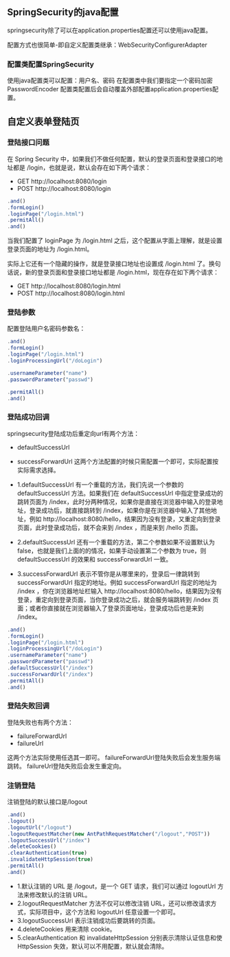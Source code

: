 ## SpringSecurity的java配置

springsecurity除了可以在application.properties配置还可以使用java配置。

配置方式也很简单-即自定义配置类继承：WebSecurityConfigurerAdapter

### 配置类配置SpringSecurity
使用java配置类可以配置：用户名、密码
在配置类中我们要指定一个密码加密PasswordEncoder
配置类配置后会自动覆盖外部配置application.properties配置。


## 自定义表单登陆页

### 登陆接口问题
在 Spring Security 中，如果我们不做任何配置，默认的登录页面和登录接口的地址都是 /login，也就是说，默认会存在如下两个请求：

- GET http://localhost:8080/login
- POST http://localhost:8080/login

```js
.and()
.formLogin()
.loginPage("/login.html")
.permitAll()
.and()
```
当我们配置了 loginPage 为 /login.html 之后，这个配置从字面上理解，就是设置登录页面的地址为 /login.html。

实际上它还有一个隐藏的操作，就是登录接口地址也设置成 /login.html 了。换句话说，新的登录页面和登录接口地址都是 /login.html，现在存在如下两个请求：

- GET http://localhost:8080/login.html
- POST http://localhost:8080/login.html

### 登陆参数
配置登陆用户名密码参数名：
```js
.and()
.formLogin()
.loginPage("/login.html")
.loginProcessingUrl("/doLogin")

.usernameParameter("name")
.passwordParameter("passwd")

.permitAll()
.and()
```


### 登陆成功回调

springsecurity登陆成功后重定向url有两个方法：
- defaultSuccessUrl
- successForwardUrl
这两个方法配置的时候只需配置一个即可，实际配置按实际需求选择。

- 1.defaultSuccessUrl 有一个重载的方法，我们先说一个参数的 defaultSuccessUrl 方法。如果我们在 defaultSuccessUrl 中指定登录成功的跳转页面为 /index，此时分两种情况，如果你是直接在浏览器中输入的登录地址，登录成功后，就直接跳转到 /index，如果你是在浏览器中输入了其他地址，例如 http://localhost:8080/hello，结果因为没有登录，又重定向到登录页面，此时登录成功后，就不会来到 /index ，而是来到 /hello 页面。
- 2.defaultSuccessUrl 还有一个重载的方法，第二个参数如果不设置默认为 false，也就是我们上面的的情况，如果手动设置第二个参数为 true，则 defaultSuccessUrl 的效果和 successForwardUrl 一致。
- 3.successForwardUrl 表示不管你是从哪里来的，登录后一律跳转到 successForwardUrl 指定的地址。例如 successForwardUrl 指定的地址为 /index ，你在浏览器地址栏输入 http://localhost:8080/hello，结果因为没有登录，重定向到登录页面，当你登录成功之后，就会服务端跳转到 /index 页面；或者你直接就在浏览器输入了登录页面地址，登录成功后也是来到 /index。

```js
.and()
.formLogin()
.loginPage("/login.html")
.loginProcessingUrl("/doLogin")
.usernameParameter("name")
.passwordParameter("passwd")
.defaultSuccessUrl("/index")
.successForwardUrl("/index")
.permitAll()
.and()
```

### 登陆失败回调

登陆失败也有两个方法：
- failureForwardUrl
- failureUrl

这两个方法实际使用任选其一即可。
failureForwardUrl登陆失败后会发生服务端跳转。
failureUrl登陆失败后会发生重定向。

### 注销登陆

注销登陆的默认接口是/logout
```js
.and()
.logout()
.logoutUrl("/logout")
.logoutRequestMatcher(new AntPathRequestMatcher("/logout","POST"))
.logoutSuccessUrl("/index")
.deleteCookies()
.clearAuthentication(true)
.invalidateHttpSession(true)
.permitAll()
.and()
```

- 1.默认注销的 URL 是 /logout，是一个 GET 请求，我们可以通过 logoutUrl 方法来修改默认的注销 URL。
- 2.logoutRequestMatcher 方法不仅可以修改注销 URL，还可以修改请求方式，实际项目中，这个方法和 logoutUrl 任意设置一个即可。
- 3.logoutSuccessUrl 表示注销成功后要跳转的页面。
- 4.deleteCookies 用来清除 cookie。
- 5.clearAuthentication 和 invalidateHttpSession 分别表示清除认证信息和使 HttpSession 失效，默认可以不用配置，默认就会清除。